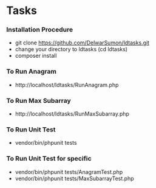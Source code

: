 # Tasks

### Installation Procedure

* git clone https://github.com/DelwarSumon/ldtasks.git
* change your directory to ldtasks (cd ldtasks)
* composer install

### To Run Anagram

* http://localhost/ldtasks/RunAnagram.php

### To Run Max Subarray

* http://localhost/ldtasks/RunMaxSubarray.php

### To Run Unit Test

* vendor/bin/phpunit tests

### To Run Unit Test for specific

* vendor/bin/phpunit tests/AnagramTest.php
* vendor/bin/phpunit tests/MaxSubarrayTest.php
